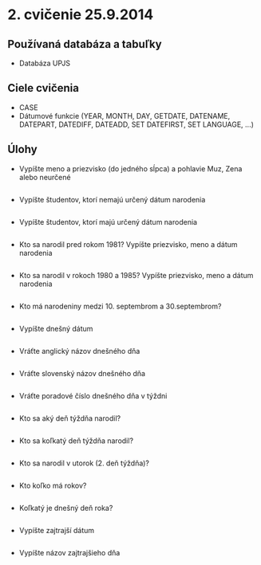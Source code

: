# 2. cvičenie 25.9.2014
## Používaná databáza a tabuľky
* Databáza UPJS

## Ciele cvičenia
* CASE
* Dátumové funkcie (YEAR, MONTH, DAY, GETDATE, DATENAME, DATEPART, DATEDIFF, DATEADD, SET DATEFIRST, SET LANGUAGE, ...)

## Úlohy
* Vypíšte meno a priezvisko (do jedného sĺpca) a pohlavie Muz, Zena alebo neurčené
```SQL
```
* Vypíšte študentov, ktorí nemajú určený dátum narodenia
```SQL
```
* Vypíšte študentov, ktorí majú určený dátum narodenia
```SQL
```
* Kto sa narodil pred rokom 1981? Vypíšte priezvisko, meno a dátum narodenia
```SQL
```
* Kto sa narodil v rokoch 1980 a 1985? Vypíšte priezvisko, meno a dátum narodenia
```SQL
```
* Kto má narodeniny medzi 10. septembrom a 30.septembrom?
```SQL
```
* Vypíšte dnešný dátum
```SQL
```
* Vráťte anglický názov dnešného dňa
```SQL
```
* Vráťte slovenský názov dnešného dňa
```SQL
```
* Vráťte poradové číslo dnešného dňa v týždni
```SQL
```
* Kto sa aký deň týždňa narodil?
```SQL
```
* Kto sa koľkatý deň týždňa narodil?
```SQL
```
* Kto sa narodil v utorok (2. deň týždňa)?
```SQL
```
* Kto koľko má rokov?
```SQL
```
* Koľkatý je dnešný deň roka?
```SQL
```
* Vypíšte zajtrajší dátum
```SQL
```
* Vypíšte názov zajtrajšieho dňa
```SQL
```

